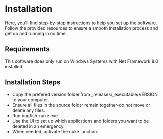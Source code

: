 # Installation

Here, you'll find step-by-step instructions to help you set up the software. Follow the provided resources to ensure a smooth installation process and get up and running in no time.

## Requirements

This software does only run on Windows Systems with Net Framework 8.0 installed.

## Installation Steps

- Copy the prefered version folder from _releases/_executable/VERSION to your computer.
- Ensure all files in the source folder remain together-do not move or delete any files.
- Run bugfish-nuke.exe.
- Use the UI to set up which applications and folders you want to be deleted in an emergency.
- When needed, activate the nuke function.
